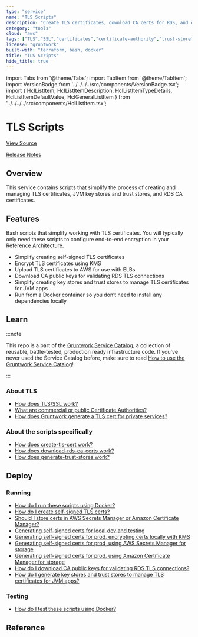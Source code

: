 ```yaml
---
type: "service"
name: "TLS Scripts"
description: "Create TLS certificates, download CA certs for RDS, and generate JVM trust stores."
category: "tools"
cloud: "aws"
tags: ["TLS","SSL","certificates","certificate-authority","trust-store","key-store"]
license: "gruntwork"
built-with: "terraform, bash, docker"
title: "TLS Scripts"
hide_title: true
---
```


import Tabs from '@theme/Tabs';
import TabItem from '@theme/TabItem';
import VersionBadge from '../../../../src/components/VersionBadge.tsx';
import { HclListItem, HclListItemDescription, HclListItemTypeDetails, HclListItemDefaultValue, HclGeneralListItem } from '../../../../src/components/HclListItem.tsx';

<VersionBadge version="0.130.2" lastModifiedVersion="0.100.0"/>

# TLS Scripts

<a href="https://github.com/gruntwork-io/terraform-aws-service-catalog/tree/v0.130.2/modules/tls-scripts" className="link-button" title="View the source code for this service in GitHub.">View Source</a>

<a href="https://github.com/gruntwork-io/terraform-aws-service-catalog/releases?q=tls-scripts" className="link-button" title="Release notes for only versions which impacted this service.">Release Notes</a>

## Overview

This service contains scripts that simplify the process of creating and managing TLS certificates, JVM key stores and
trust stores, and RDS CA certificates.

## Features

Bash scripts that simplify working with TLS certificates. You will typically only need
these scripts to configure end-to-end encryption in your Reference Architecture.

*   Simplify creating self-signed TLS certificates
*   Encrypt TLS certificates using KMS
*   Upload TLS certificates to AWS for use with ELBs
*   Download CA public keys for validating RDS TLS connections
*   Simplify creating key stores and trust stores to manage TLS certificates for JVM apps
*   Run from a Docker container so you don’t need to install any dependencies locally

## Learn

:::note

This repo is a part of the [Gruntwork Service Catalog](https://github.com/gruntwork-io/terraform-aws-service-catalog/),
a collection of reusable, battle-tested, production ready infrastructure code.
If you’ve never used the Service Catalog before, make sure to read
[How to use the Gruntwork Service Catalog](https://docs.gruntwork.io/reference/services/intro/overview)!

:::

### About TLS

*   [How does TLS/SSL work?](https://github.com/gruntwork-io/terraform-aws-service-catalog/tree/v0.130.2/modules/tls-scripts/core-concepts.md#how-does-tlsssl-work)
*   [What are commercial or public Certificate Authorities?](https://github.com/gruntwork-io/terraform-aws-service-catalog/tree/v0.130.2/modules/tls-scripts/core-concepts.md#what-are-commercial-or-public-certificate-authorities)
*   [How does Gruntwork generate a TLS cert for private services?](https://github.com/gruntwork-io/terraform-aws-service-catalog/tree/v0.130.2/modules/tls-scripts/core-concepts.md#how-does-gruntwork-generate-a-tls-cert-for-private-services)

### About the scripts specifically

*   [How does create-tls-cert work?](https://github.com/gruntwork-io/terraform-aws-service-catalog/tree/v0.130.2/modules/tls-scripts/core-concepts.md#how-does-create-tls-cert-work)
*   [How does download-rds-ca-certs work?](https://github.com/gruntwork-io/terraform-aws-service-catalog/tree/v0.130.2/modules/tls-scripts/core-concepts.md#how-does-download-rds-ca-certs-work)
*   [How does generate-trust-stores work?](https://github.com/gruntwork-io/terraform-aws-service-catalog/tree/v0.130.2/modules/tls-scripts/core-concepts.md#how-does-generate-trust-stores-work)

## Deploy

### Running

*   [How do I run these scripts using Docker?](https://github.com/gruntwork-io/terraform-aws-service-catalog/tree/v0.130.2/modules/tls-scripts/core-concepts.md#how-do-i-run-these-scripts-using-docker)
*   [How do I create self-signed TLS certs?](https://github.com/gruntwork-io/terraform-aws-service-catalog/tree/v0.130.2/modules/tls-scripts/core-concepts.md#how-do-i-create-self-signed-tls-certs)
*   [Should I store certs in AWS Secrets Manager or Amazon Certificate Manager?](https://github.com/gruntwork-io/terraform-aws-service-catalog/tree/v0.130.2/modules/tls-scripts/core-concepts.md#should-i-store-certs-in-aws-secrets-manager-or-amazon-certificate-manager)
*   [Generating self-signed certs for local dev and testing](https://github.com/gruntwork-io/terraform-aws-service-catalog/tree/v0.130.2/modules/tls-scripts/core-concepts.md#generating-self-signed-certs-for-local-dev-and-testing)
*   [Generating self-signed certs for prod, encrypting certs locally with KMS](https://github.com/gruntwork-io/terraform-aws-service-catalog/tree/v0.130.2/modules/tls-scripts/core-concepts.md#generating-self-signed-certs-for-prod-encrypting-certs-locally-with-kms)
*   [Generating self-signed certs for prod, using AWS Secrets Manager for storage](https://github.com/gruntwork-io/terraform-aws-service-catalog/tree/v0.130.2/modules/tls-scripts/core-concepts.md#generating-self-signed-certs-for-prod-using-aws-secrets-manager-for-storage)
*   [Generating self-signed certs for prod, using Amazon Certificate Manager for storage](https://github.com/gruntwork-io/terraform-aws-service-catalog/tree/v0.130.2/modules/tls-scripts/core-concepts.md#generating-self-signed-certs-for-prod-using-amazon-certificate-manager-for-storage)
*   [How do I download CA public keys for validating RDS TLS connections?](https://github.com/gruntwork-io/terraform-aws-service-catalog/tree/v0.130.2/modules/tls-scripts/core-concepts.md#how-do-i-download-CA-public-keys-for-validating-rds-tls-connections)
*   [How do I generate key stores and trust stores to manage TLS certificates for JVM apps?](https://github.com/gruntwork-io/terraform-aws-service-catalog/tree/v0.130.2/modules/tls-scripts/core-concepts.md#how-do-i-generate-key-stores-and-trust-stores-to-manage-tls-certificates-for-jvm-apps)

### Testing

*   [How do I test these scripts using Docker?](https://github.com/gruntwork-io/terraform-aws-service-catalog/tree/v0.130.2/modules/tls-scripts/core-concepts.md#how-do-i-test-these-scripts-using-docker)





## Reference


<Tabs>
<TabItem value="inputs" label="Inputs" default>



</TabItem>
<TabItem value="outputs" label="Outputs">



</TabItem>
</Tabs>

<!-- ##DOCS-SOURCER-START
{
  "originalSources": [
    "https://github.com/gruntwork-io/terraform-aws-service-catalog/tree/v0.130.2/modules/tls-scripts/README.md",
    "https://github.com/gruntwork-io/terraform-aws-service-catalog/tree/v0.130.2/modules/tls-scripts/variables.tf",
    "https://github.com/gruntwork-io/terraform-aws-service-catalog/tree/v0.130.2/modules/tls-scripts/outputs.tf"
  ],
  "sourcePlugin": "service-catalog-api",
  "hash": "ce02d6e300f1f57c5b67fb02caecc088"
}
##DOCS-SOURCER-END -->
